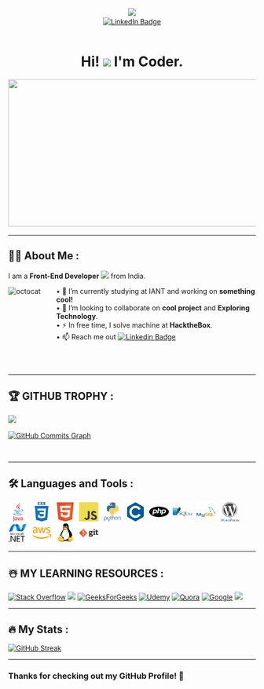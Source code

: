 <div id="header" align="center">
  <img src="https://media.giphy.com/media/M9gbBd9nbDrOTu1Mqx/giphy.gif" width="100"/>
</div>

<div id="badges" align="center">
  <a href="https://in.linkedin.com/in/jayesh-kaithwas-4a265a203">
    <img src="https://img.shields.io/badge/LinkedIn-blue?style=for-the-badge&logo=linkedin&logoColor=white" alt="LinkedIn Badge"/>
    <br>
    <img src="https://komarev.com/ghpvc/?username=jayeshkaithwas&style=flat-square&color=blue" alt=""/>
  </a>
</div>

<h1 align="center">
  Hi!
  <img src="https://media.giphy.com/media/hvRJCLFzcasrR4ia7z/giphy.gif" width="30px"/>
  I'm Coder.
</h1>

<div align="center">
  <img src="https://media.giphy.com/media/dWesBcTLavkZuG35MI/giphy.gif" width="600" height="300"/>
</div>

---

## 👨‍💻 **About Me** :
I am a <b>Front-End Developer</b> <img src="https://media.giphy.com/media/WUlplcMpOCEmTGBtBW/giphy.gif" width="30"> from India.
<!-- <img align="left" height="150" src="https://raw.githubusercontent.com/hicodersofficial/images/main/giphy%20(2).gif" style="margin-right: 2rem;"> -->
<img align="left" height="150" src="https://user-images.githubusercontent.com/69384657/179312151-fdabe3af-823f-41ab-a6d4-17a72af4e9e8.png" alt="octocat" style="margin-right: 2rem;" />

• 🔭 I’m currently studying at IANT and working on <b>something cool!</b> <br/>
• 👯 I’m looking to collaborate on <b>cool project</b> and <b>Exploring Technology</b>.<br/>
• ⚡ In free time, I solve machine at <b>HacktheBox</b>.<br/>
• 📫 Reach me out [![Linkedin Badge](https://img.shields.io/badge/LinkedIn-blue?style=flat&logo=Linkedin&logoColor=white)](https://in.linkedin.com/in/jayesh-kaithwas-4a265a203)<br/>
</span>

<br />
<br />

---

## 🏆 **GITHUB TROPHY** :

![](https://github-profile-trophy.vercel.app/?username=jayeshkaithwas&theme=onedark&rank=S,SS,SSS,A,AA,AAA,SECRET)

<a href="http://www.github.com/jayeshkaithwas"><img src="https://activity-graph.herokuapp.com/graph?username=jayeshkaithwas&bg_color=1c1917&color=ffffff&line=0891b2&point=ffffff&area_color=1c1917&area=true&hide_border=true&custom_title=GitHub%20Commits%20Graph" alt="GitHub Commits Graph" /></a>

<br />

---

## 🛠️ **Languages and Tools** :
<div>
  <img src="https://github.com/devicons/devicon/blob/master/icons/java/java-original-wordmark.svg" title="Java" alt="Java" width="40" height="40"/>&nbsp;
  <img src="https://github.com/devicons/devicon/blob/master/icons/css3/css3-plain-wordmark.svg"  title="CSS3" alt="CSS" width="40" height="40"/>&nbsp;
  <img src="https://github.com/devicons/devicon/blob/master/icons/html5/html5-original.svg" title="HTML5" alt="HTML" width="40" height="40"/>&nbsp;
  <img src="https://github.com/devicons/devicon/blob/master/icons/javascript/javascript-original.svg" title="JavaScript" alt="JavaScript" width="40" height="40"/>&nbsp;
  <img src="https://github.com/devicons/devicon/blob/master/icons/python/python-original-wordmark.svg" title="python" alt="python" height="40" width="40"/>&nbsp;
  <img src="https://github.com/devicons/devicon/blob/master/icons/c/c-plain.svg" title="C" alt="C" height="40" width="40"/>&nbsp;
  <img src="https://github.com/devicons/devicon/blob/master/icons/php/php-plain.svg" title="php" alt="php" height="40" width="40"/>&nbsp;
  <img src="https://github.com/devicons/devicon/blob/master/icons/sqlite/sqlite-original-wordmark.svg" title="SQlite" alt="SQlite" height="40" width="40"/>&nbsp;
  <img src="https://github.com/devicons/devicon/blob/master/icons/mysql/mysql-original-wordmark.svg" title="Mysql" alt="Mysql" height="40" width="40"/>&nbsp;
  <img src="https://github.com/devicons/devicon/blob/master/icons/wordpress/wordpress-original.svg" title="Wordpress" alt="Wordpress" height="40" width="40"/>&nbsp;
  <img src="https://github.com/devicons/devicon/blob/master/icons/dot-net/dot-net-original-wordmark.svg" title="dotnet" alt="dotnet" height="40" width="40"/>&nbsp;
  <img src="https://github.com/devicons/devicon/blob/master/icons/amazonwebservices/amazonwebservices-plain-wordmark.svg" title="AWS" alt="AWS" width="40" height="40"/>&nbsp;
  <img src="https://github.com/devicons/devicon/blob/master/icons/linux/linux-original.svg" title="Linux" alt="Linux" height="40" width="40"/>&nbsp;
  <img src="https://github.com/devicons/devicon/blob/master/icons/git/git-original-wordmark.svg" title="Git" alt="Git" width="40" height="40"/>
</div>

---

## ☃️ **MY LEARNING RESOURCES** :

[![Stack Overflow](https://img.shields.io/badge/-Stackoverflow-FE7A16?style=for-the-badge&logo=stack-overflow&logoColor=white)][sof]
[![](https://img.shields.io/badge/YouTube-FF0000?style=for-the-badge&logo=youtube&logoColor=white)][youtube]
[![GeeksForGeeks](https://img.shields.io/badge/GeeksforGeeks-gray?style=for-the-badge&logo=geeksforgeeks&logoColor=35914c)][gog]
[![Udemy](https://img.shields.io/badge/Udemy-A435F0?style=for-the-badge&logo=Udemy&logoColor=white)][udemy]
[![Quora](https://img.shields.io/badge/Quora-%23B92B27.svg?style=for-the-badge&logo=Quora&logoColor=white)][quora]
[![Google](https://img.shields.io/badge/google-4285F4?style=for-the-badge&logo=google&logoColor=white)][google]
[![](https://img.shields.io/badge/GitHub-100000?style=for-the-badge&logo=github&logoColor=white)][github]

[medium]: https://medium.com/
[github]: https://github.com/
[google]: https://www.google.com
[mdn]: https://developer.mozilla.org/en-US/
[wiki]: https://en.wikipedia.org/wiki/Main_Page
[quora]: https://www.quora.com/
[doc]: https://www.digitalocean.com/community
[youtube]: https://www.youtube.com/
[udemy]: https://www.udemy.com/
[gog]: https://www.geeksforgeeks.org/
[fcc]: https://www.freecodecamp.org/
[sof]: https://stackoverflow.com/
[repo]: https://github.com/jayeshkaithwas?tab=repositories


---
## 🔥 **My Stats** :
[![GitHub Streak](http://github-readme-streak-stats.herokuapp.com?user=jayeshkaithwas&theme=dark&background=000000)](https://git.io/streak-stats)



---

### **Thanks for checking out my GitHub Profile!** 🙏
